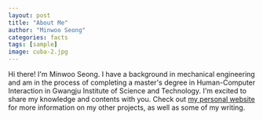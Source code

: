 ```yaml
---
layout: post
title: "About Me"
author: "Minwoo Seong"
categories: facts
tags: [sample]
image: cuba-2.jpg
---
```


Hi there! I'm Minwoo Seong. I have a background in mechanical engineering and am in the process of completing a master's degree in Human-Computer Interaction in Gwangju Institute of Science and Technology. I'm excited to share my knowledge and contents with you. Check out [my personal website](https://dailyminiii.github.io/) for more information on my other projects, as well as some of my writing.
